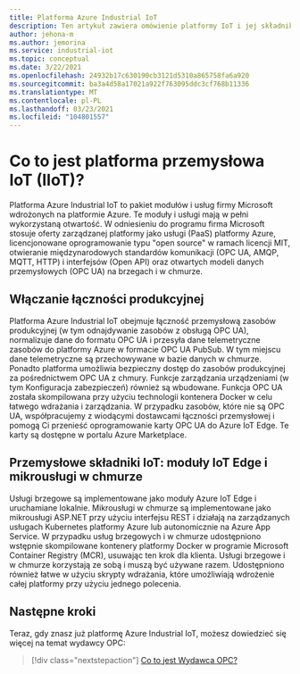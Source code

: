 ```yaml
---
title: Platforma Azure Industrial IoT
description: Ten artykuł zawiera omówienie platformy IoT i jej składników.
author: jehona-m
ms.author: jemorina
ms.service: industrial-iot
ms.topic: conceptual
ms.date: 3/22/2021
ms.openlocfilehash: 24932b17c630190cb3121d5310a865758fa6a920
ms.sourcegitcommit: ba3a4d58a17021a922f763095ddc3cf768b11336
ms.translationtype: MT
ms.contentlocale: pl-PL
ms.lasthandoff: 03/23/2021
ms.locfileid: "104801557"
---
```

# <a name="what-is-the-industrial-iot-iiot-platform"></a>Co to jest platforma przemysłowa IoT (IIoT)?

Platforma Azure Industrial IoT to pakiet modułów i usług firmy Microsoft wdrożonych na platformie Azure. Te moduły i usługi mają w pełni wykorzystaną otwartość. W odniesieniu do programu firma Microsoft stosuje oferty zarządzanej platformy jako usługi (PaaS) platformy Azure, licencjonowane oprogramowanie typu "open source" w ramach licencji MIT, otwieranie międzynarodowych standardów komunikacji (OPC UA, AMQP, MQTT, HTTP) i interfejsów (Open API) oraz otwartych modeli danych przemysłowych (OPC UA) na brzegach i w chmurze.

## <a name="enabling-shopfloor-connectivity"></a>Włączanie łączności produkcyjnej 

Platforma Azure Industrial IoT obejmuje łączność przemysłową zasobów produkcyjnej (w tym odnajdywanie zasobów z obsługą OPC UA), normalizuje dane do formatu OPC UA i przesyła dane telemetryczne zasobów do platformy Azure w formacie OPC UA PubSub. W tym miejscu dane telemetryczne są przechowywane w bazie danych w chmurze. Ponadto platforma umożliwia bezpieczny dostęp do zasobów produkcyjnej za pośrednictwem OPC UA z chmury. Funkcje zarządzania urządzeniami (w tym Konfiguracja zabezpieczeń) również są wbudowane. Funkcja OPC UA została skompilowana przy użyciu technologii kontenera Docker w celu łatwego wdrażania i zarządzania. W przypadku zasobów, które nie są OPC UA, współpracujemy z wiodącymi dostawcami łączności przemysłowej i pomogą Ci przenieść oprogramowanie karty OPC UA do Azure IoT Edge. Te karty są dostępne w portalu Azure Marketplace.

## <a name="industrial-iot-components-iot-edge-modules-and-cloud-microservices"></a>Przemysłowe składniki IoT: moduły IoT Edge i mikrousługi w chmurze

Usługi brzegowe są implementowane jako moduły Azure IoT Edge i uruchamiane lokalnie. Mikrousługi w chmurze są implementowane jako mikrousługi ASP.NET przy użyciu interfejsu REST i działają na zarządzanych usługach Kubernetes platformy Azure lub autonomicznie na Azure App Service. W przypadku usług brzegowych i w chmurze udostępniono wstępnie skompilowane kontenery platformy Docker w programie Microsoft Container Registry (MCR), usuwając ten krok dla klienta. Usługi brzegowe i w chmurze korzystają ze sobą i muszą być używane razem. Udostępniono również łatwe w użyciu skrypty wdrażania, które umożliwiają wdrożenie całej platformy przy użyciu jednego polecenia.

## <a name="next-steps"></a>Następne kroki

Teraz, gdy znasz już platformę Azure Industrial IoT, możesz dowiedzieć się więcej na temat wydawcy OPC:

> [!div class="nextstepaction"]
> [Co to jest Wydawca OPC?](overview-what-is-opc-publisher.md)